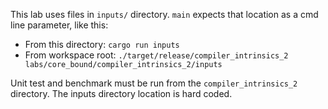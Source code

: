 This lab uses files in `inputs/` directory. `main` expects that location as a cmd line parameter, like this:
 - From this directory: `cargo run inputs`
 - From workspace root: `./target/release/compiler_intrinsics_2 labs/core_bound/compiler_intrinsics_2/inputs`

 Unit test and benchmark must be run from the `compiler_intrinsics_2` directory. The inputs directory location is hard coded.

